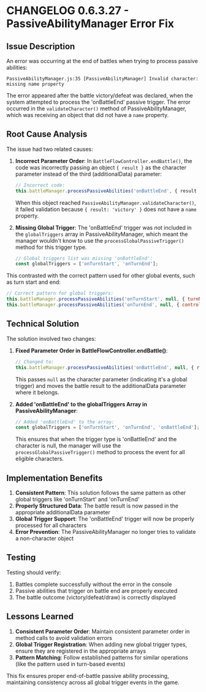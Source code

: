 # CHANGELOG 0.6.3.27 - PassiveAbilityManager Error Fix

## Issue Description

An error was occurring at the end of battles when trying to process passive abilities:

```
PassiveAbilityManager.js:35 [PassiveAbilityManager] Invalid character: missing name property
```

The error appeared after the battle victory/defeat was declared, when the system attempted to process the 'onBattleEnd' passive trigger. The error occurred in the `validateCharacter()` method of PassiveAbilityManager, which was receiving an object that did not have a `name` property.

## Root Cause Analysis

The issue had two related causes:

1. **Incorrect Parameter Order**: In `BattleFlowController.endBattle()`, the code was incorrectly passing an object `{ result }` as the character parameter instead of the third (additionalData) parameter:

   ```javascript
   // Incorrect code:
   this.battleManager.processPassiveAbilities('onBattleEnd', { result });
   ```

   When this object reached `PassiveAbilityManager.validateCharacter()`, it failed validation because `{ result: 'victory' }` does not have a `name` property.

2. **Missing Global Trigger**: The 'onBattleEnd' trigger was not included in the `globalTriggers` array in PassiveAbilityManager, which meant the manager wouldn't know to use the `processGlobalPassiveTrigger()` method for this trigger type.

   ```javascript
   // Global triggers list was missing 'onBattleEnd':
   const globalTriggers = ['onTurnStart', 'onTurnEnd'];
   ```

This contrasted with the correct pattern used for other global events, such as turn start and end:

```javascript
// Correct pattern for global triggers:
this.battleManager.processPassiveAbilities('onTurnStart', null, { turnNumber: this.battleManager.currentTurn });
this.battleManager.processPassiveAbilities('onTurnEnd', null, { controller: this });
```

## Technical Solution

The solution involved two changes:

1. **Fixed Parameter Order in BattleFlowController.endBattle()**:
   ```javascript
   // Changed to:
   this.battleManager.processPassiveAbilities('onBattleEnd', null, { result });
   ```
   
   This passes `null` as the character parameter (indicating it's a global trigger) and moves the battle result to the additionalData parameter where it belongs.

2. **Added 'onBattleEnd' to the globalTriggers Array in PassiveAbilityManager**:
   ```javascript
   // Added 'onBattleEnd' to the array:
   const globalTriggers = ['onTurnStart', 'onTurnEnd', 'onBattleEnd'];
   ```
   
   This ensures that when the trigger type is 'onBattleEnd' and the character is null, the manager will use the `processGlobalPassiveTrigger()` method to process the event for all eligible characters.

## Implementation Benefits

1. **Consistent Pattern**: This solution follows the same pattern as other global triggers like 'onTurnStart' and 'onTurnEnd'
2. **Properly Structured Data**: The battle result is now passed in the appropriate additionalData parameter
3. **Global Trigger Support**: The 'onBattleEnd' trigger will now be properly processed for all characters
4. **Error Prevention**: The PassiveAbilityManager no longer tries to validate a non-character object

## Testing

Testing should verify:
1. Battles complete successfully without the error in the console
2. Passive abilities that trigger on battle end are properly executed
3. The battle outcome (victory/defeat/draw) is correctly displayed

## Lessons Learned

1. **Consistent Parameter Order**: Maintain consistent parameter order in method calls to avoid validation errors
2. **Global Trigger Registration**: When adding new global trigger types, ensure they are registered in the appropriate arrays
3. **Pattern Matching**: Follow established patterns for similar operations (like the pattern used in turn-based events)

This fix ensures proper end-of-battle passive ability processing, maintaining consistency across all global trigger events in the game.
